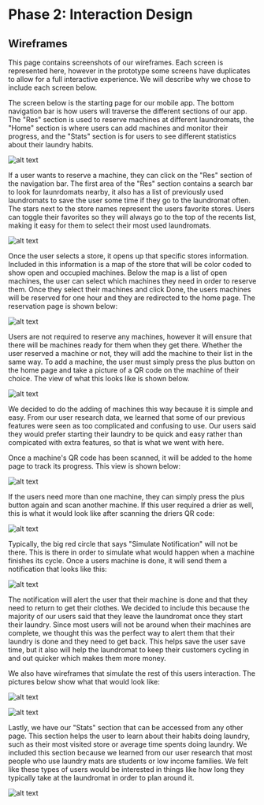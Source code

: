 # Phase 2: Interaction Design

## Wireframes

This page contains screenshots of our wireframes. Each screen is represented here, however in the prototype some screens have duplicates to allow for a full interactive experience. We will describe why we chose to include each screen below.


The screen below is the starting page for our mobile app. The bottom navigation bar is how users will traverse the different sections of our app. The "Res" section is used to reserve machines at different laundromats, the "Home" section is where users can add machines and monitor their progress, and the "Stats" section is for users to see different statistics about their laundry habits.

![alt text](https://github.com/UsabilityEngineering/Whirlpool/blob/master/phase2/Pictures/home.png?raw=true)

If a user wants to reserve a machine, they can click on the "Res" section of the navigation bar. The first area of the "Res" section contains a search bar to look for launrdomats nearby, it also has a list of previously used laundromats to save the user some time if they go to the laundromat often. The stars next to the store names represent the users favorite stores. Users can toggle their favorites so they will always go to the top of the recents list, making it easy for them to select their most used laundromats.

![alt text](https://github.com/UsabilityEngineering/Whirlpool/blob/master/phase2/Pictures/stores.png?raw=true)

Once the user selects a store, it opens up that specific stores information. Included in this information is a map of the store that will be color coded to show open and occupied machines. Below the map is a list of open machines, the user can select which machines they need in order to reserve them. Once they select their machines and click Done, the users machines will be reserved for one hour and they are redirected to the home page. The reservation page is shown below:

![alt text](https://github.com/UsabilityEngineering/Whirlpool/blob/master/phase2/Pictures/reserve.png?raw=true)

Users are not required to reserve any machines, however it will ensure that there will be machines ready for them when they get there. Whether the user reserved a machine or not, they will add the machine to their list in the same way. To add a machine, the user must simply press the plus button on the home page and take a picture of a QR code on the machine of their choice. The view of what this looks like is shown below.

![alt text](https://github.com/UsabilityEngineering/Whirlpool/blob/master/phase2/Pictures/pic_screen.png?raw=true)

We decided to do the adding of machines this way because it is simple and easy. From our user research data, we learned that some of our previous features were seen as too complicated and confusing to use. Our users said they would prefer starting their laundry to be quick and easy rather than compicated with extra features, so that is what we went with here. 

Once a machine's QR code has been scanned, it will be added to the home page to track its progress. This view is shown below:

![alt text](https://github.com/UsabilityEngineering/Whirlpool/blob/master/phase2/Pictures/washer_home.png?raw=true)

If the users need more than one machine, they can simply press the plus button again and scan another machine. If this user required a drier as well, this is what it would look like after scanning the driers QR code:

![alt text](https://github.com/UsabilityEngineering/Whirlpool/blob/master/phase2/Pictures/washer_prenotif.png?raw=true)

Typically, the big red circle that says "Simulate Notification" will not be there. This is there in order to simulate what would happen when a machine finishes its cycle. Once a users machine is done, it will send them a notification that looks like this:

![alt text](https://github.com/UsabilityEngineering/Whirlpool/blob/master/phase2/Pictures/washer_notif.png?raw=true)

The notification will alert the user that their machine is done and that they need to return to get their clothes. We decided to include this because the majority of our users said that they leave the laundromat once they start their laundry. Since most users will not be around when their machines are complete, we thought this was the perfect way to alert them that their laundry is done and they need to get back. This helps save the user save time, but it also will help the laundromat to keep their customers cycling in and out quicker which makes them more money. 

We also have wireframes that simulate the rest of this users interaction. The pictures below show what that would look like:

![alt text](https://github.com/UsabilityEngineering/Whirlpool/blob/master/phase2/Pictures/dryer_prenotif.png?raw=true)

![alt text](https://github.com/UsabilityEngineering/Whirlpool/blob/master/phase2/Pictures/dryer_notif.png?raw=true)


Lastly, we have our "Stats" section that can be accessed from any other page. This section helps the user to learn about their habits doing laundry, such as their most visited store or average time spents doing laundry. We included this section because we learned from our user research that most people who use laundry mats are students or low income families. We felt like these types of users would be interested in things like how long they typically take at the laundromat in order to plan around it. 

![alt text](https://github.com/UsabilityEngineering/Whirlpool/blob/master/phase2/Pictures/stats.png?raw=true)

